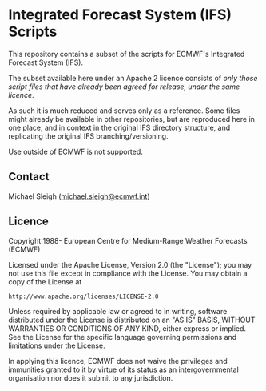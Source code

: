 # Integrated Forecast System (IFS) Scripts

This repository contains a subset of the scripts for ECMWF's Integrated
Forecast System (IFS).

The subset available here under an Apache 2 licence consists of *only those
script files that have already been agreed for release, under the same
licence*.

As such it is much reduced and serves only as a reference. Some files might
already be available in other repositories, but are reproduced here in one
place, and in context in the original IFS directory structure, and replicating
the original IFS branching/versioning.

Use outside of ECMWF is not supported.

## Contact

Michael Sleigh (michael.sleigh@ecmwf.int)

## Licence

Copyright 1988- European Centre for Medium-Range Weather Forecasts (ECMWF)

Licensed under the Apache License, Version 2.0 (the "License"); you may not use this file except in compliance with the License. You may obtain a copy of the License at

    http://www.apache.org/licenses/LICENSE-2.0

Unless required by applicable law or agreed to in writing, software distributed under the License is distributed on an "AS IS" BASIS, WITHOUT WARRANTIES OR CONDITIONS OF ANY KIND, either express or implied. See the License for the specific language governing permissions and limitations under the License.

In applying this licence, ECMWF does not waive the privileges and immunities granted to it by virtue of its status as an intergovernmental organisation nor does it submit to any jurisdiction.
